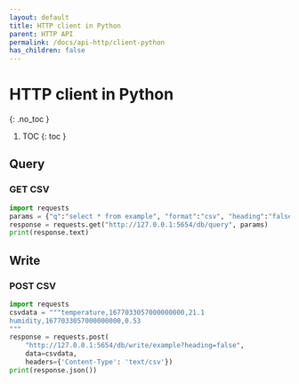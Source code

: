 ```yaml
---
layout: default
title: HTTP client in Python
parent: HTTP API
permalink: /docs/api-http/client-python
has_children: false
---
```


# HTTP client in Python
{: .no_toc }

1. TOC
{: toc }

## Query

### GET CSV

```python
import requests
params = {"q":"select * from example", "format":"csv", "heading":"false"} 
response = requests.get("http://127.0.0.1:5654/db/query", params)
print(response.text)
```

## Write

### POST CSV

```python
import requests
csvdata = """temperature,1677033057000000000,21.1
humidity,1677033057000000000,0.53
"""
response = requests.post(
    "http://127.0.0.1:5654/db/write/example?heading=false", 
    data=csvdata, 
    headers={'Content-Type': 'text/csv'})
print(response.json())
```
